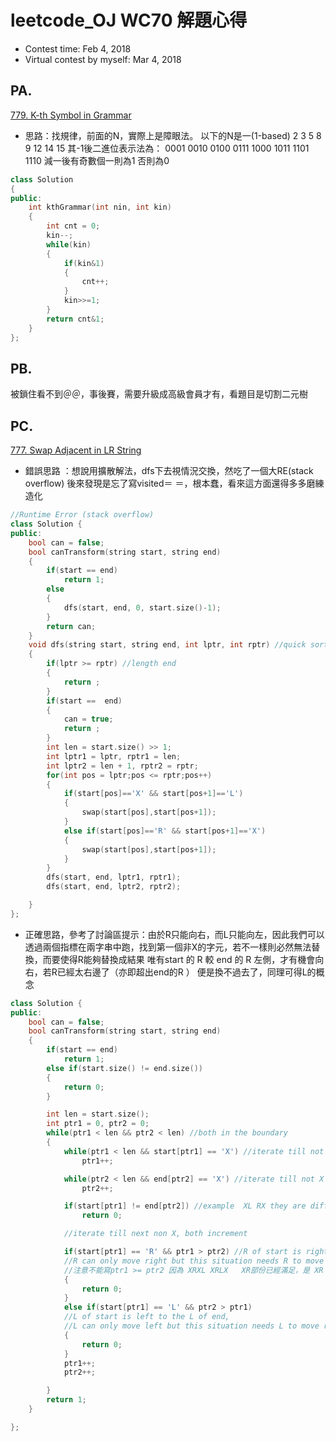 # leetcode_OJ WC70 解題心得
* Contest time: Feb 4, 2018
* Virtual contest by myself: Mar 4, 2018
## PA.
[779. K-th Symbol in Grammar](https://leetcode.com/problems/k-th-symbol-in-grammar/description/)

* 思路：找規律，前面的N，實際上是障眼法。
以下的N是一(1-based)
2 3 5 8 9 12 14 15
其-1後二進位表示法為：
0001
0010
0100
0111
1000
1011
1101
1110
減一後有奇數個一則為1 否則為0

```c++
class Solution
{
public:
    int kthGrammar(int nin, int kin)
    {
        int cnt = 0;
        kin--;
        while(kin)
        {
            if(kin&1)
            {
                cnt++;
            }
            kin>>=1;
        }
        return cnt&1;
    }
};
```

## PB.
被鎖住看不到＠＠，事後賽，需要升級成高級會員才有，看題目是切割二元樹

## PC.
[777. Swap Adjacent in LR String](https://leetcode.com/contest/weekly-contest-70/problems/swap-adjacent-in-lr-string/)

* 錯誤思路 ：想說用擴散解法，dfs下去視情況交換，然吃了一個大RE(stack overflow)
後來發現是忘了寫visited＝ ＝，根本蠢，看來這方面還得多多磨練造化
```cpp
//Runtime Error (stack overflow)
class Solution {
public:
    bool can = false;
    bool canTransform(string start, string end)
    {
        if(start == end)
            return 1;
        else
        {
            dfs(start, end, 0, start.size()-1);
        }
        return can;
    }
    void dfs(string start, string end, int lptr, int rptr) //quick sort-like recusrion
    {
        if(lptr >= rptr) //length end
        {
            return ;
        }
        if(start ==  end)
        {
            can = true;
            return ;
        }
        int len = start.size() >> 1;
        int lptr1 = lptr, rptr1 = len;
        int lptr2 = len + 1, rptr2 = rptr;
        for(int pos = lptr;pos <= rptr;pos++)
        {
            if(start[pos]=='X' && start[pos+1]=='L')
            {
                swap(start[pos],start[pos+1]);
            }
            else if(start[pos]=='R' && start[pos+1]=='X')
            {
                swap(start[pos],start[pos+1]);
            }
        }
        dfs(start, end, lptr1, rptr1);
        dfs(start, end, lptr2, rptr2);

    }
};
```
* 正確思路，參考了討論區提示：由於R只能向右，而L只能向左，因此我們可以透過兩個指標在兩字串中跑，找到第一個非X的字元，若不一樣則必然無法替換，而要使得R能夠替換成結果
唯有start 的 R 較 end 的 R 左側，才有機會向右，若R已經太右邊了（亦即超出end的R ） 便是換不過去了，同理可得L的概念

```cpp
class Solution {
public:
    bool can = false;
    bool canTransform(string start, string end)
    {
        if(start == end)
            return 1;
        else if(start.size() != end.size())
        {
            return 0;
        }

        int len = start.size();
        int ptr1 = 0, ptr2 = 0;
        while(ptr1 < len && ptr2 < len) //both in the boundary
        {
            while(ptr1 < len && start[ptr1] == 'X') //iterate till not X in start
                ptr1++;

            while(ptr2 < len && end[ptr2] == 'X') //iterate till not X in end
                ptr2++;

            if(start[ptr1] != end[ptr2]) //example  XL RX they are different, unable to swap
                return 0;

            //iterate till next non X, both increment

            if(start[ptr1] == 'R' && ptr1 > ptr2) //R of start is right to the R of end,
            //R can only move right but this situation needs R to move left, which is a contradiction
            //注意不能寫ptr1 >= ptr2 因為 XRXL XRLX   XR部份已經滿足，是 XR RX才不行！！
            {
                return 0;
            }
            else if(start[ptr1] == 'L' && ptr2 > ptr1)
            //L of start is left to the L of end,
            //L can only move left but this situation needs L to move right, which is a contradiction
            {
                return 0;
            }
            ptr1++;
            ptr2++;

        }
        return 1;
    }

};

```
